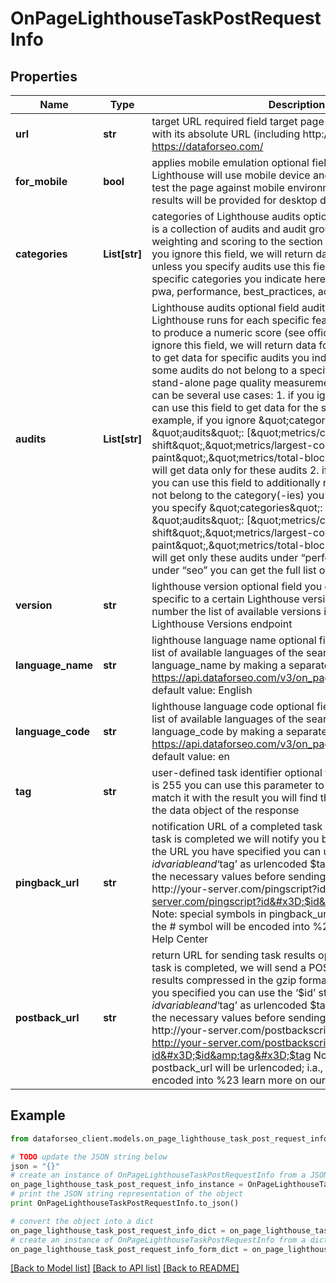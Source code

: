 # OnPageLighthouseTaskPostRequestInfo


## Properties

Name | Type | Description | Notes
------------ | ------------- | ------------- | -------------
**url** | **str** | target URL required field target page should be specified with its absolute URL (including http:// or https://) example: https://dataforseo.com/ | [optional] 
**for_mobile** | **bool** | applies mobile emulation optional field if set to true, Lighthouse will use mobile device and screen emulation to test the page against mobile environment if set to false, the results will be provided for desktop default value: false | [optional] 
**categories** | **List[str]** | categories of Lighthouse audits optional field each category is a collection of audits and audit groups that applies weighting and scoring to the section (see official definition) if you ignore this field, we will return data for all categories unless you specify audits use this field to get data for specific categories you indicate here possible values: seo, pwa, performance, best_practices, accessibility | [optional] 
**audits** | **List[str]** | Lighthouse audits optional field audits are individual tests Lighthouse runs for each specific feature/optimization/metric to produce a numeric score (see official definition)   if you ignore this field, we will return data for all audits use this field to get data for specific audits you indicate here note that some audits do not belong to a specific category and are stand-alone page quality measurements in general, there can be several use cases: 1. if you ignore categories, you can use this field to get data for the specified audits only for example, if you ignore \&quot;categories\&quot; and specify \&quot;audits\&quot;: [\&quot;metrics/cumulative-layout-shift\&quot;,\&quot;metrics/largest-contentful-paint\&quot;,\&quot;metrics/total-blocking-time\&quot;], you will get data only for these audits 2. if you specify a category, you can use this field to additionally receive audits that do not belong to the category(-ies) you specified for example, if you specify \&quot;categories\&quot;: [\&quot;seo\&quot;] and \&quot;audits\&quot;: [\&quot;metrics/cumulative-layout-shift\&quot;,\&quot;metrics/largest-contentful-paint\&quot;,\&quot;metrics/total-blocking-time\&quot;], you will get only these audits under “performance” and all audits under “seo” you can get the full list of possible audits here | [optional] 
**version** | **str** | lighthouse version optional field you can obtain the results specific to a certain Lighthouse version by specifying its number the list of available versions is available through the Lighthouse Versions endpoint | [optional] 
**language_name** | **str** | lighthouse language name optional field you can receive the list of available languages of the search engine with their language_name by making a separate request to https://api.dataforseo.com/v3/on_page/lighthouse/languages default value: English | [optional] 
**language_code** | **str** | lighthouse language code optional field you can receive the list of available languages of the search engine with their language_code by making a separate request to https://api.dataforseo.com/v3/on_page/lighthouse/languages default value: en | [optional] 
**tag** | **str** | user-defined task identifier optional field the character limit is 255 you can use this parameter to identify the task and match it with the result you will find the specified tag value in the data object of the response | [optional] 
**pingback_url** | **str** | notification URL of a completed task optional field when a task is completed we will notify you by GET request sent to the URL you have specified you can use the ‘$id’ string as a $id variable and ‘$tag’ as urlencoded $tag variable. We will set the necessary values before sending the request. example: http://your-server.com/pingscript?id&#x3D;$id http://your-server.com/pingscript?id&#x3D;$id&amp;tag&#x3D;$tag Note: special symbols in pingback_url will be urlencoded; i.a., the # symbol will be encoded into %23 learn more on our Help Center | [optional] 
**postback_url** | **str** | return URL for sending task results optional field once the task is completed, we will send a POST request with its results compressed in the gzip format to the postback_url you specified you can use the ‘$id’ string as a $id variable and ‘$tag’ as urlencoded $tag variable. We will set the necessary values before sending the request example: http://your-server.com/postbackscript?id&#x3D;$id http://your-server.com/postbackscript?id&#x3D;$id&amp;tag&#x3D;$tag Note: special symbols in postback_url will be urlencoded; i.a., the # symbol will be encoded into %23 learn more on our Help Center | [optional] 

## Example

```python
from dataforseo_client.models.on_page_lighthouse_task_post_request_info import OnPageLighthouseTaskPostRequestInfo

# TODO update the JSON string below
json = "{}"
# create an instance of OnPageLighthouseTaskPostRequestInfo from a JSON string
on_page_lighthouse_task_post_request_info_instance = OnPageLighthouseTaskPostRequestInfo.from_json(json)
# print the JSON string representation of the object
print OnPageLighthouseTaskPostRequestInfo.to_json()

# convert the object into a dict
on_page_lighthouse_task_post_request_info_dict = on_page_lighthouse_task_post_request_info_instance.to_dict()
# create an instance of OnPageLighthouseTaskPostRequestInfo from a dict
on_page_lighthouse_task_post_request_info_form_dict = on_page_lighthouse_task_post_request_info.from_dict(on_page_lighthouse_task_post_request_info_dict)
```
[[Back to Model list]](../README.md#documentation-for-models) [[Back to API list]](../README.md#documentation-for-api-endpoints) [[Back to README]](../README.md)


